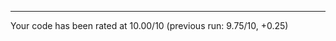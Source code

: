 
-------------------------------------------------------------------
Your code has been rated at 10.00/10 (previous run: 9.75/10, +0.25)

